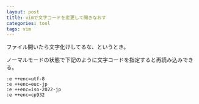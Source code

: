```yaml
---
layout: post
title: vimで文字コードを変更して開きなおす
categories: tool
tags: vim
---
```


ファイル開いたら文字化けしてるな、というとき。

ノーマルモードの状態で下記のように文字コードを指定すると再読み込みできる。

```
:e ++enc=utf-8
:e ++enc=euc-jp
:e ++enc=iso-2022-jp
:e ++enc=cp932
```











